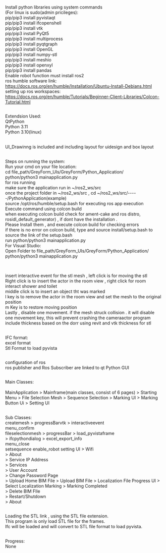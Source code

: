 Install python libraries using system commands<br>
(For linux is sudo(admin pricileges):<br>
pip/pip3 install pyvistaqt <br>
pip/pip3 install ifcopenshell <br>
pip/pip3 install vtk <br>
pip/pip3 install PyQt5 <br>
pip/pip3 install multiprocess <br>
pip/pip3 install pyqtgraph <br>
pip/pip3 install OpenGL <br>
pip/pip3 install numpy-stl <br>
pip/pip3 install meshio <br>
pip/pip3 install openxyl <br>
pip/pip3 install pandas <br>
Enable robot function must install ros2 <br>
ros humble software link:<br>
https://docs.ros.org/en/humble/Installation/Ubuntu-Install-Debians.html <br>
setting up ros workspaces:<br>
https://docs.ros.org/en/humble/Tutorials/Beginner-Client-Libraries/Colcon-Tutorial.html<br>
##

Extendsion Used:<br>
QtPython <br>
Python 3.11 <br> 
Python 3.10(linux) <br><br>

UI_Drawinng is included and including layout for uidesign and box layout <br>

##
Steps on running the system:<br>
Run your cmd on your file location:<br>
cd file_path/GreyForm_UIs/GreyForm/Python_Application/<br>
python/python3 mainapplication.py<br>
for ros running<br>
make sure the application run in ~/ros2_ws/src<br>
once the project folder in ~/ros2_ws/src , cd ~/ros2_ws/src/-----/PythonApplication(example)<br>
source /opt/ros/humble/setup.bash for executing ros app execution <br> 
Execute command using colcon build <br>
when executing colcon build check for ament-cake and ros distro, rosidl_default_generator) , if dont have the installation . <br>
Please Install them , and execute colcon build for checking errors <br>
if there is no error on colcon build, type and source install/setup.bash to source the link of the setup.bash <br>
run python/python3 mainapplication.py<br>
For Visual Studio: <br>
Open Folder to file_path/GreyForm_UIs/GreyForm/Python_Application/<br>
python/python3 mainapplication.py<br>
<br>

##
insert interactive event for the stl mesh , left click is for moving the stl  <br>
Right click is to insert the actor in the room view , right click for room interact shower and toilet <br>
middle click is to insert an object tht was marked <br>
l key is to remove the actor in the room view and set the mesh to the original position <br>
m Key is to restore moving position <br>
Lastly , disable one movement. if the mesh struck collision . it will disable one movement key, this will prevent crashing the cameraactor program <br>
include thickness based on the dorr using revit and vtk thickness for stl <br>

##
IFC format: <br>
excel format <br> 
Stl Format to load pyvista <br>

##
configuration of ros <br>
ros publisher and Ros Subscriber are linked to qt Python GUI<br>

##
Main Classes:<br>                               
MainApplication > Mainframe(main classes, consist of 6 pages) > Starting Menu > File Selection Mesh > Sequence Selection > Marking UI > Marking Button Ui > Setting UI

##
Sub Classes:<br>
createmesh > progressBarvtk > interactiveevent <br>
menu_confirm <br>
fileselectionmesh > progressBar                          > load_pyvistaframe <br>
                  > ifcpythondialog > excel_export_info                      <br>
menu_close <br>
setsequence 
enable_robot
setting UI > Wifi <br>
           > About <br>
           > Service IP Address <br>
           > Services <br>
           > User Account <br> > Change Password Page <br>
                               > Upload Home BIM File > Upload BIM File > Localization File Progress UI > Select Localization Marking > Marking Completed <br>
                                                      > Delete BIM FIle <br>
           > Restart/Shutdown <br>
           > About <br>

##
Loading the STL link , using the STL file extension. <br>
This program is only load STL file for the frames. <br>
Ifc will be loaded and will convert to STL file format to load pyvista. <br>

##
Progress: <br>
None
